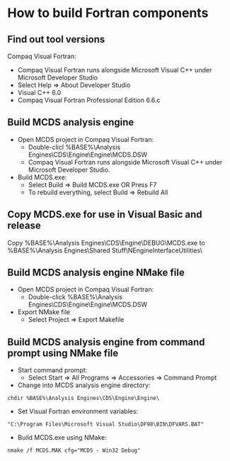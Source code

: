 How to build Fortran components
===============================

Find out tool versions
----------------------

Compaq Visual Fortran:

* Compaq Visual Fortran runs alongside Microsoft Visual C++ under Microsoft Developer Studio
* Select Help => About Developer Studio
* Visual C++ 6.0
* Compaq Visual Fortran Professional Edition 6.6.c

Build MCDS analysis engine
--------------------------

* Open MCDS project in Compaq Visual Fortran:
  - Double-clicl %BASE%\Analysis Engines\CDS\Engine\Engine\MCDS.DSW
  - Compaq Visual Fortran runs alongside Microsoft Visual C++ under Microsoft Developer Studio.
* Build MCDS.exe:
  - Select Build => Build MCDS.exe OR Press F7
  - To rebuild everything, select Build => Rebuild All

Copy MCDS.exe for use in Visual Basic and release
-------------------------------------------------

Copy %BASE%\Analysis Engines\CDS\Engine\DEBUG\MCDS.exe to %BASE%\Analysis Engines\Shared Stuff\NEngineInterfaceUtilities\

Build MCDS analysis engine NMake file
-------------------------------------

* Open MCDS project in Compaq Visual Fortran:
  - Double-click %BASE%\Analysis Engines\CDS\Engine\Engine\MCDS.DSW
* Export NMake file
  - Select Project => Export Makefile

Build MCDS analysis engine from command prompt using NMake file
---------------------------------------------------------------

* Start command prompt:
  - Select Start => All Programs => Accessories => Command Prompt
* Change into MCDS analysis engine directory:

<p/>

    chdir %BASE%\Analysis Engines\CDS\Engine\Engine\

* Set Visual Fortran environment variables:

<p/>

    "C:\Program Files\Microsoft Visual Studio\DF98\BIN\DFVARS.BAT"

* Build MCDS.exe using NMake:

<p/>

    nmake /f MCDS.MAK cfg="MCDS - Win32 Debug"
